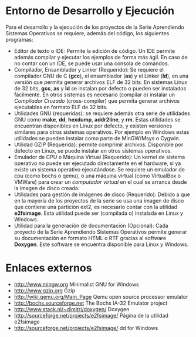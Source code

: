Entorno de Desarrollo y Ejecución
=================================

Para el desarrollo y la ejecución de los proyectos de la Serie Aprendiendo
Sistemas Operativos se requiere, además del código, los siguientes
programas:

- Editor de texto o IDE: Permite la edición de código. Un IDE permite además
  compilar y ejecutar los ejemplos de forma más ágil. En caso de no contar con
  un IDE, se puede usar una consola de comandos.
- Compilador, Ensamblador y Linker (Requerido): Se requiere el compilador GNU de
  C (**gcc**), el ensamblador (**as**) y el Linker (**ld**), en una versión que
  permita generar archivos ELF de 32 bits. En sistemas Linux de 32 bits,
  **gcc**, **as** y **ld** se instalan por defecto o pueden ser instalados
  fácilmente. En otros sistemas es necesario (compilar o) instalar un
  _Compilador Cruzado_ (cross-compiler) que permita generar archivos ejecutables
  en formato ELF de 32 bits.
- Utilidades GNU (requeridas): se requiere además otra serie de utilidades GNU
  como **make**, **dd**, **hexdump**, **addr2line**, y **rm**. Estas utilidades
  se encuentran disponibles en Linux por defecto, y existen versiones similares
  para otros sistemas operativos. Por ejemplo en Windows estas utilidades se
  pueden instalar como parte de MinGW/Msys o Cygwin. 
- Utilidad GZIP (Requerida): permite comprimir archivos. Disponible por defecto
  en Linux, se puede instalar en otros sistemas operativos.
- Emulador de CPU o Máquina Virtual (Requerido): Un kernel de sistema operativo
  no puede ser ejecutado directamente en el hardware, si ya existe un sistema
  operativo ejecutándose. Se requiere un emulador de cpu (como bochs o qemu), o
  una máquina virtual (como VirtualBox o VMWare) para crear un _computador
  virtual_ en el cual se arranca desde la imagen de disco creada.
- Utilidades para gestión de imágenes de disco (Requerido): Debido a que en la
  mayoría de los proyectos de la serie se usa una imagen de disco que contiene
  una partición ext2, es necesario contar con la utilidad **e2fsimage**. Esta
  utilidad puede ser (compilada o) instalada en Linux y Windows.
- Utilidad para la generación de documentación (Opcional): Cada proyecto de la
  Serie Aprendiendo Sistemas Operativos permite generar su documentación en
  formato HTML o RTF gracias al software **Doxygen**. Este software se encuentra
  disponible para Linux y Windows.

Enlaces externos
================

- <http://www.mingw.org> Minimalist GNU for Windows
- <http://www.gzip.org> Gzip
- <http://wiki.qemu.org/Main_Page> Qemu open source processor emulator
- <http://bochs.sourceforge.net> The Bochs IA-32 Emulator project
- <http://www.stack.nl/~dimitri/doxygen/> Doxygen
- <http://sourceforge.net/projects/e2fsimage/> Página de la utilidad e2fsimage
- <http://sourceforge.net/projects/e2fsimage/> dd for Windows
